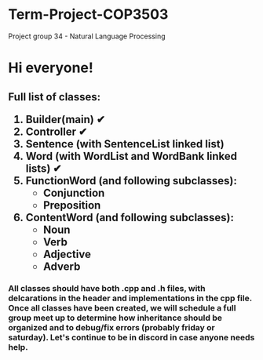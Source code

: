 # Term-Project-COP3503
Project group 34 - Natural Language Processing
<h1> Hi everyone! </h1>
<h2> Full list of classes:
<ol>
  <li> Builder(main) &#10004</li>
  <li> Controller &#10004</li>
  <li> Sentence (with SentenceList linked list) </li>
  <li> Word (with WordList and WordBank linked lists) &#10004</li>
  <li> FunctionWord (and following subclasses):
    <ul>
      <li> Conjunction </li>
      <li> Preposition </li>
    </ul>
  </li>
  <li> ContentWord (and following subclasses):
    <ul>
      <li> Noun </li>
      <li> Verb </li>
      <li> Adjective </li>
      <li> Adverb </li>
    </ul>
  </li>
</ol>
</h2>

<h3> All classes should have both .cpp and .h files, with delcarations in the header and implementations in the cpp file. Once all classes have been created, we will schedule a full group meet up to determine how inheritance should be organized and to debug/fix errors (probably friday or saturday). Let's continue to be in discord in case anyone needs help.   
      
      


